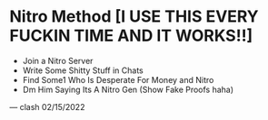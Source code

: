 # Nitro Method [I USE THIS EVERY FUCKIN TIME AND IT WORKS!!]
- Join a Nitro Server 
- Write Some Shitty Stuff in Chats
- Find Some1 Who Is Desperate For Money and Nitro
- Dm Him Saying Its A Nitro Gen (Show Fake Proofs haha) 

— clash 02/15/2022
